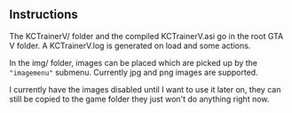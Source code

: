Instructions
------------

The KCTrainerV/ folder and the compiled KCTrainerV.asi go in the 
root GTA V folder. A KCTrainerV.log is generated on load and some 
actions.  

In the img/ folder, images can be placed which are picked up by the 
`"imagemenu"` submenu. Currently jpg and png images are supported.

I currently have the images disabled until I want to use it later on, they can still be copied to the game folder they just won't do anything right now.
